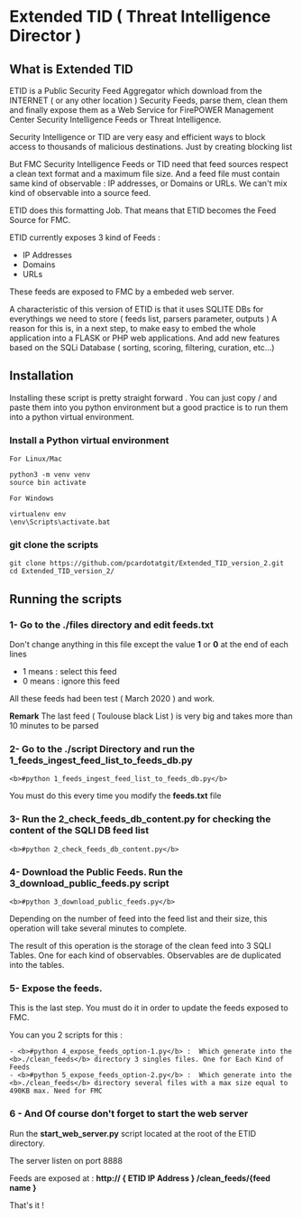 # Extended TID ( Threat Intelligence Director )

## What is Extended TID

ETID is a Public Security Feed Aggregator which download from the INTERNET ( or any other location ) Security Feeds, parse them, clean them and finally expose them as a Web Service for FirePOWER Management Center Security Intelligence Feeds or Threat Intelligence.

Security Intelligence or TID are very easy and efficient ways to block access to thousands of malicious destinations. Just by creating blocking list

But FMC Security Intelligence Feeds or TID need that feed sources respect a clean text format and a maximum file size. And a feed file must contain same kind of observable : IP addresses, or Domains or URLs. We can't mix kind of observable into a source feed.

ETID does this formatting Job. That means that ETID becomes the Feed Source for FMC.

ETID currently exposes 3 kind of Feeds :

- IP Addresses
- Domains
- URLs

These feeds are exposed to FMC by a embeded web server.

A characteristic of this version of ETID is that it uses SQLITE DBs for everythings we need to store ( feeds list, parsers parameter, outputs )
A reason for this is, in a next step, to make easy to embed the whole application into a FLASK or PHP web applications. And add new features based on the SQLi Database ( sorting, scoring, filtering, curation, etc...)

## Installation

Installing these script is pretty straight forward . You can just copy / and paste them into you python environment but a good practice is to run them into a python virtual environment.

### Install a Python virtual environment

	For Linux/Mac 

	python3 -m venv venv
	source bin activate

	For Windows 

	virtualenv env 
	\env\Scripts\activate.bat 

### git clone the scripts

	git clone https://github.com/pcardotatgit/Extended_TID_version_2.git
	cd Extended_TID_version_2/
	
## Running the scripts

### 1- Go to the <b>./files</b> directory and edit <b>feeds.txt</b>

Don't change anything in this file except the value  <b>1</b> or <b>0</b>  at the end of each lines

- 1 means : select this feed
- 0 means : ignore this feed

All these feeds had been test ( March 2020 ) and work.

<b>Remark</b> The last feed ( Toulouse black List ) is very big and takes more than 10 minutes to be parsed

### 2- Go to the <b>./script</b> Directory and run the <b>1_feeds_ingest_feed_list_to_feeds_db.py</b>

	<b>#python 1_feeds_ingest_feed_list_to_feeds_db.py</b>
	
You must do this every time you modify the <b>feeds.txt</b> file

### 3- Run the <b>2_check_feeds_db_content.py</b> for checking the content of the SQLI DB feed list

	<b>#python 2_check_feeds_db_content.py</b>

### 4- Download the Public Feeds. Run the <b>3_download_public_feeds.py</b> script

	<b>#python 3_download_public_feeds.py</b>
	
Depending on the number of feed into the feed list and their size, this operation will take several minutes to complete.

The result of this operation is the storage of the clean feed into 3 SQLI Tables. One for each kind of observables.  Observables are de duplicated into the tables.

### 5- Expose the feeds.  

This is the last step.  You must do it in order to update the feeds exposed to FMC.

You can you 2 scripts for this :

	- <b>#python 4_expose_feeds_option-1.py</b> :  Which generate into the <b>./clean_feeds</b> directory 3 singles files. One for Each Kind of Feeds
	- <b>#python 5_expose_feeds_option-2.py</b> :  Which generate into the <b>./clean_feeds</b> directory several files with a max size equal to 490KB max. Need for FMC

### 6 - And Of course don't forget to start the web server 

Run the <b>start_web_server.py</b> script located at the root of the ETID directory.

The server listen on port 8888

Feeds are exposed at :  <b>http:// { ETID IP Address } /clean_feeds/{feed name }</b>

That's it !
